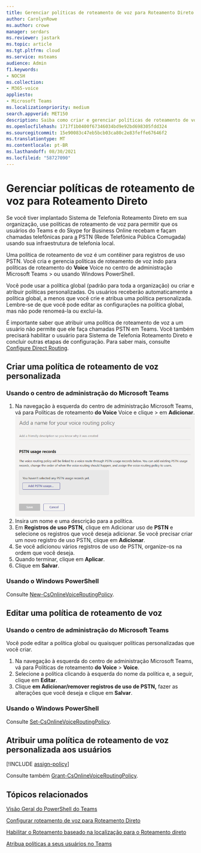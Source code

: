 ```yaml
---
title: Gerenciar políticas de roteamento de voz para Roteamento Direto
author: CarolynRowe
ms.author: crowe
manager: serdars
ms.reviewer: jastark
ms.topic: article
ms.tgt.pltfrm: cloud
ms.service: msteams
audience: Admin
f1.keywords:
- NOCSH
ms.collection:
- M365-voice
appliesto:
- Microsoft Teams
ms.localizationpriority: medium
search.appverid: MET150
description: Saiba como criar e gerenciar políticas de roteamento de voz Microsoft Teams.
ms.openlocfilehash: 1717f1b0400f67346034bd9e92bd698305fdd324
ms.sourcegitcommit: 15e90083c47eb5bcb03ca80c2e83feffe67646f2
ms.translationtype: MT
ms.contentlocale: pt-BR
ms.lasthandoff: 08/30/2021
ms.locfileid: "58727090"
---
```

# <a name="manage-voice-routing-policies-for-direct-routing"></a>Gerenciar políticas de roteamento de voz para Roteamento Direto

Se você tiver implantado Sistema de Telefonia Roteamento Direto em sua organização, use políticas de roteamento de voz para permitir que os usuários do Teams e do Skype for Business Online recebam e façam chamadas telefônicas para [a](direct-routing-landing-page.md) PSTN (Rede Telefônica Pública Comugada) usando sua infraestrutura de telefonia local.

Uma política de roteamento de voz é um contêiner para registros de uso PSTN. Você cria e gerencia políticas de roteamento de voz indo para políticas de roteamento do **Voice** Voice no centro de administração Microsoft Teams  >   ou usando Windows PowerShell.

Você pode usar a política global (padrão para toda a organização) ou criar e atribuir políticas personalizadas. Os usuários receberão automaticamente a política global, a menos que você crie e atribua uma política personalizada. Lembre-se de que você pode editar as configurações na política global, mas não pode renomeá-la ou excluí-la.

É importante saber que atribuir uma política de roteamento de voz a um usuário não permite que ele faça chamadas PSTN em Teams. Você também precisará habilitar o usuário para Sistema de Telefonia Roteamento Direto e concluir outras etapas de configuração. Para saber mais, consulte [Configure Direct Routing](direct-routing-configure.md).

## <a name="create-a-custom-voice-routing-policy"></a>Criar uma política de roteamento de voz personalizada

### <a name="using-the-microsoft-teams-admin-center"></a>Usando o centro de administração do Microsoft Teams

1. Na navegação à esquerda do centro de administração Microsoft Teams, vá para Políticas de roteamento **do Voice** Voice e clique  >  em **Adicionar**.<br>
    ![Captura de tela da página Adicionar política de roteamento de voz no centro Microsoft Teams administrador.](media/manage-voice-routing-policies.png) 
2. Insira um nome e uma descrição para a política.
3. Em **Registros de uso PSTN,** clique em Adicionar uso de **PSTN** e selecione os registros que você deseja adicionar. Se você precisar criar um novo registro de uso PSTN, clique em **Adicionar**.
4. Se você adicionou vários registros de uso de PSTN, organize-os na ordem que você deseja.
5. Quando terminar, clique em **Aplicar**.
6. Clique em **Salvar**.

### <a name="using-powershell"></a>Usando o Windows PowerShell

Consulte [New-CsOnlineVoiceRoutingPolicy](/powershell/module/skype/new-csonlinevoiceroutingpolicy).

## <a name="edit-a-voice-routing-policy"></a>Editar uma política de roteamento de voz

### <a name="using-the-microsoft-teams-admin-center"></a>Usando o centro de administração do Microsoft Teams

Você pode editar a política global ou quaisquer políticas personalizadas que você criar.

1. Na navegação à esquerda do centro de administração Microsoft Teams, vá para Políticas de roteamento **do Voice**  >  **Voice**.
2. Selecione a política clicando à esquerda do nome da política e, a seguir, clique em **Editar**.
3. Clique **em Adicionar/remover registros de uso de PSTN,** fazer as alterações que você deseja e clique em **Salvar**.

### <a name="using-powershell"></a>Usando o Windows PowerShell

Consulte [Set-CsOnlineVoiceRoutingPolicy](/powershell/module/skype/set-csonlinevoiceroutingpolicy).

## <a name="assign-a-custom-voice-routing-policy-to-users"></a>Atribuir uma política de roteamento de voz personalizada aos usuários

[!INCLUDE [assign-policy](includes/assign-policy.md)]

Consulte também [Grant-CsOnlineVoiceRoutingPolicy](/powershell/module/skype/grant-csonlinevoiceroutingpolicy).

## <a name="related-topics"></a>Tópicos relacionados

[Visão Geral do PowerShell do Teams](teams-powershell-overview.md)

[Configurar roteamento de voz para Roteamento Direto](direct-routing-voice-routing.md)

[Habilitar o Roteamento baseado na localização para o Roteamento direto](location-based-routing-enable.md)

[Atribua políticas a seus usuários no Teams](assign-policies.md)